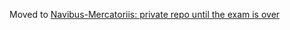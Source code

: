 Moved to [Navibus-Mercatoriis: private repo until the exam is over](https://github.com/AlyShmahell/Navibus-Mercatoriis)
